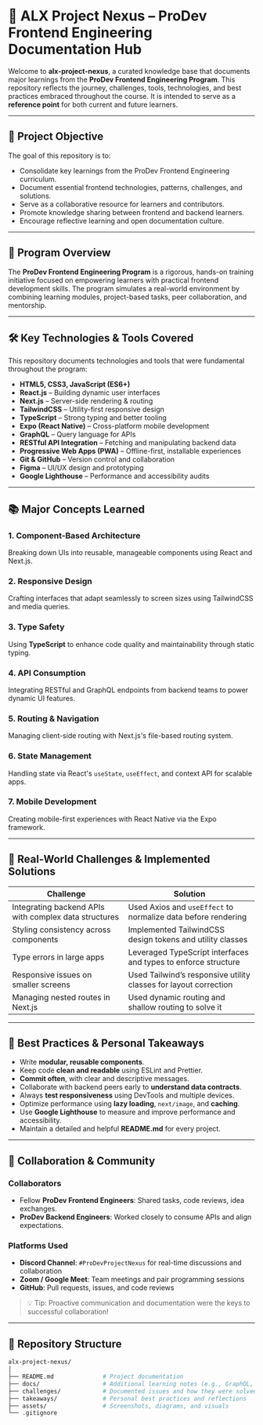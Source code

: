 # 🧠 ALX Project Nexus – ProDev Frontend Engineering Documentation Hub

Welcome to **alx-project-nexus**, a curated knowledge base that documents major learnings from the **ProDev Frontend Engineering Program**. This repository reflects the journey, challenges, tools, technologies, and best practices embraced throughout the course. It is intended to serve as a **reference point** for both current and future learners.

---

## 📌 Project Objective

The goal of this repository is to:

- Consolidate key learnings from the ProDev Frontend Engineering curriculum.
- Document essential frontend technologies, patterns, challenges, and solutions.
- Serve as a collaborative resource for learners and contributors.
- Promote knowledge sharing between frontend and backend learners.
- Encourage reflective learning and open documentation culture.

---

## 🚀 Program Overview

The **ProDev Frontend Engineering Program** is a rigorous, hands-on training initiative focused on empowering learners with practical frontend development skills. The program simulates a real-world environment by combining learning modules, project-based tasks, peer collaboration, and mentorship.

---

## 🛠 Key Technologies & Tools Covered

This repository documents technologies and tools that were fundamental throughout the program:

- **HTML5, CSS3, JavaScript (ES6+)**
- **React.js** – Building dynamic user interfaces
- **Next.js** – Server-side rendering & routing
- **TailwindCSS** – Utility-first responsive design
- **TypeScript** – Strong typing and better tooling
- **Expo (React Native)** – Cross-platform mobile development
- **GraphQL** – Query language for APIs
- **RESTful API Integration** – Fetching and manipulating backend data
- **Progressive Web Apps (PWA)** – Offline-first, installable experiences
- **Git & GitHub** – Version control and collaboration
- **Figma** – UI/UX design and prototyping
- **Google Lighthouse** – Performance and accessibility audits

---

## 📚 Major Concepts Learned

### 1. Component-Based Architecture
Breaking down UIs into reusable, manageable components using React and Next.js.

### 2. Responsive Design
Crafting interfaces that adapt seamlessly to screen sizes using TailwindCSS and media queries.

### 3. Type Safety
Using **TypeScript** to enhance code quality and maintainability through static typing.

### 4. API Consumption
Integrating RESTful and GraphQL endpoints from backend teams to power dynamic UI features.

### 5. Routing & Navigation
Managing client-side routing with Next.js's file-based routing system.

### 6. State Management
Handling state via React's `useState`, `useEffect`, and context API for scalable apps.

### 7. Mobile Development
Creating mobile-first experiences with React Native via the Expo framework.

---

## 🧩 Real-World Challenges & Implemented Solutions

| **Challenge** | **Solution** |
|---------------|--------------|
| Integrating backend APIs with complex data structures | Used Axios and `useEffect` to normalize data before rendering |
| Styling consistency across components | Implemented TailwindCSS design tokens and utility classes |
| Type errors in large apps | Leveraged TypeScript interfaces and types to enforce structure |
| Responsive issues on smaller screens | Used Tailwind’s responsive utility classes for layout correction |
| Managing nested routes in Next.js | Used dynamic routing and shallow routing to solve it |

---

## 🌟 Best Practices & Personal Takeaways

- Write **modular, reusable components**.
- Keep code **clean and readable** using ESLint and Prettier.
- **Commit often**, with clear and descriptive messages.
- Collaborate with backend peers early to **understand data contracts**.
- Always **test responsiveness** using DevTools and multiple devices.
- Optimize performance using **lazy loading**, `next/image`, and **caching**.
- Use **Google Lighthouse** to measure and improve performance and accessibility.
- Maintain a detailed and helpful **README.md** for every project.

---

## 🤝 Collaboration & Community

### Collaborators
- Fellow **ProDev Frontend Engineers**: Shared tasks, code reviews, idea exchanges.
- **ProDev Backend Engineers**: Worked closely to consume APIs and align expectations.

### Platforms Used
- **Discord Channel**: `#ProDevProjectNexus` for real-time discussions and collaboration
- **Zoom / Google Meet**: Team meetings and pair programming sessions
- **GitHub**: Pull requests, issues, and code reviews

> 💡 Tip: Proactive communication and documentation were the keys to successful collaboration!

---

## 📂 Repository Structure

```bash
alx-project-nexus/
│
├── README.md              # Project documentation
├── docs/                  # Additional learning notes (e.g., GraphQL, TypeScript)
├── challenges/            # Documented issues and how they were solved
├── takeaways/             # Personal best practices and reflections
├── assets/                # Screenshots, diagrams, and visuals
└── .gitignore
